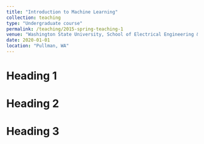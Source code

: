 ```yaml
---
title: "Introduction to Machine Learning"
collection: teaching
type: "Undergraduate course"
permalink: /teaching/2015-spring-teaching-1
venue: "Washington State University, School of Electrical Engineering & Computer Science"
date: 2020-01-01
location: "Pullman, WA"
---
```


Heading 1
======

Heading 2
======

Heading 3
======
